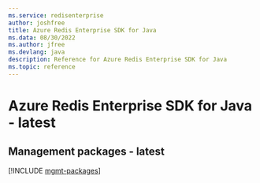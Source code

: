 ```yaml
---
ms.service: redisenterprise
author: joshfree
title: Azure Redis Enterprise SDK for Java
ms.data: 08/30/2022
ms.author: jfree
ms.devlang: java
description: Reference for Azure Redis Enterprise SDK for Java
ms.topic: reference
---
```

# Azure Redis Enterprise SDK for Java - latest

## Management packages - latest
[!INCLUDE [mgmt-packages](redis-enterprise-mgmt-index.md)]